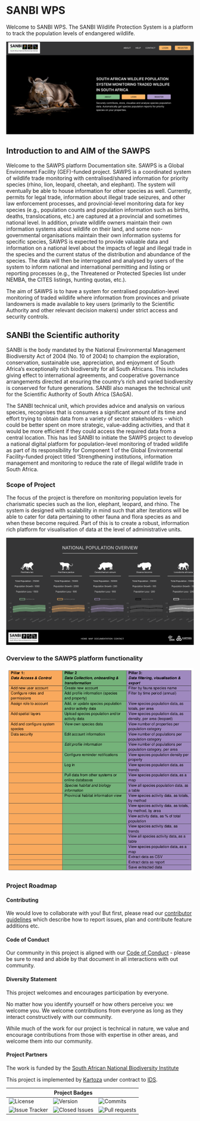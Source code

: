 # SANBI WPS <!-- Project Title -->

<!-- Project Strapline, maybe turn into a paragraph -->
Welcome to SANBI WPS. The SANBI Wildlife Protection System is a platform to track the population levels of endangered wildlife.

![Landing Page](./img/landing-page.png)

## Introduction to and AIM of the SAWPS
<!-- Add some introductory paragraphs regarding the project ~ 2 or 3 paragraphs -->

Welcome to the SAWPS platform Documentation site. SAWPS is a Global Environment Facility (GEF)-funded project. SAWPS is a coordinated system of wildlife trade monitoring with centralised/shared information for priority species (rhino, lion,
leopard, cheetah, and elephant). The system will eventually be able to house information for other species as well. Currently, permits for legal trade, information about illegal trade seizures, and other law enforcement processes, and provincial-level monitoring data for key species (e.g., population counts and population information such as births, deaths, translocations, etc.) are captured at a provincial and sometimes national level. In addition, private wildlife owners maintain their own information systems about wildlife on their land, and some non-governmental organisations maintain their own information systems for specific species, SAWPS is expected to provide valuable data and information on a national level about the impacts of legal and illegal trade in the species and the current status of the distribution and abundance of the species. The data will then be interrogated and analysed by users of the system to inform national and international permitting and listing or reporting processes (e.g., the Threatened or Protected Species list under NEMBA, the CITES listings, hunting quotas, etc.).

The aim of SAWPS is to have a system for centralised population-level monitoring of traded wildlife where information from provinces and private landowners is made available to key users (primarily to the Scientific Authority and other relevant decision makers) under strict access and security controls.

## SANBI the Scientific authority

SANBI is the body mandated by the National Environmental Management Biodiversity Act of 2004 (No. 10 of 2004) to champion the exploration, conservation, sustainable use, appreciation, and enjoyment of South Africa’s exceptionally rich biodiversity for all South Africans. This includes giving effect to international agreements, and cooperative governance arrangements directed at ensuring the country’s rich and varied biodiversity is conserved for future generations. SANBI also manages the technical unit for the Scientific Authority of South Africa (SAoSA).

The SANBI technical unit, which provides advice and analysis on various species, recognises that is consumes a significant amount of its time and effort trying to obtain data from a variety of sector stakeholders – which could be better spent on more strategic, value-adding activities, and that it would be more efficient if they could access the required data from a central location. This has led SANBI to initiate the SAWPS project to develop a national digital platform for population-level monitoring of traded wildlife as part of its responsibility for Component 1 of the Global Environmental Facility-funded project titled ‘Strengthening institutions, information management and monitoring to reduce the rate of illegal wildlife trade in South Africa.

### Scope of Project

The focus of the project is therefore on monitoring population levels for charismatic species such as the lion, elephant, leopard, and rhino. The system is designed with scalability in mind such that alter iterations will be able to cater for data pertaining to other fauna and flora species as and when these become required. Part of this is to create a robust, information rich platform for visualisation of data at the level of administrative units.

![image](./img/chart.png)

### Overview to the SAWPS platform functionality

![image](./img/functionality.png)

### Project Roadmap
<!-- To be populated by Team Lead -->

#### Contributing

We would love to collaborate with you! But first, please read our [contributor guidelines](./about/contributing.md) which describe how to report
issues, plan and contribute feature additions etc.

#### Code of Conduct

Our community in this project is aligned with our [Code of Conduct](about/code-of-conduct.md) - please be sure to read and abide by that
document in all interactions with out community.

#### Diversity Statement

This project welcomes and encourages participation by everyone.

No matter how you identify yourself or how others perceive you: we welcome you.
We welcome contributions from everyone as long as they interact constructively
with our community.

While much of the work for our project is technical in nature, we value and
encourage contributions from those with expertise in other areas, and welcome
them into our community.

#### Project Partners
<!-- Populate with Logos and Partner name -->

The work is funded by the [South African National Biodiversity Institute](https://www.sanbi.org/)

This project is implemented by [Kartoza](https://kartoza.com/) under contract to [IDS](https://ids-cc.co.za/).

| | **Project Badges** | |
| ----------------------- | ----------------------- | ----------------------- |
| ![License](https://img.shields.io/github/license/kartoza/sawps.svg) | ![Version](https://img.shields.io/github/release/kartoza/sawps.svg) | ![Commits](https://img.shields.io/github/commits-since/kartoza/sawps/{version}.svg) |
| ![Issue Tracker](https://img.shields.io/github/issues/kartoza/sawps.svg) | ![Closed Issues](https://img.shields.io/github/issues-closed/kartoza/sawps.svg) | ![Pull requests](https://img.shields.io/github/issues-pr/kartoza/sawps.svg) |
